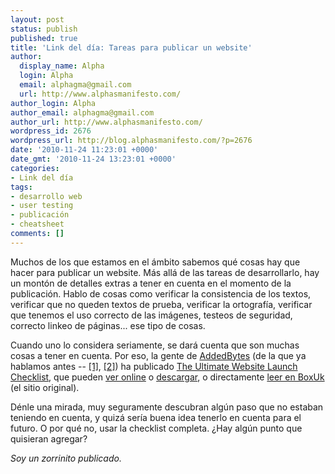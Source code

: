 ```yaml
---
layout: post
status: publish
published: true
title: 'Link del día: Tareas para publicar un website'
author:
  display_name: Alpha
  login: Alpha
  email: alphagma@gmail.com
  url: http://www.alphasmanifesto.com/
author_login: Alpha
author_email: alphagma@gmail.com
author_url: http://www.alphasmanifesto.com/
wordpress_id: 2676
wordpress_url: http://blog.alphasmanifesto.com/?p=2676
date: '2010-11-24 11:23:01 +0000'
date_gmt: '2010-11-24 13:23:01 +0000'
categories:
- Link del día
tags:
- desarrollo web
- user testing
- publicación
- cheatsheet
comments: []
---
```


Muchos de los que estamos en el ámbito sabemos qué cosas hay que hacer para publicar un website. Más allá de las tareas de desarrollarlo, hay un montón de detalles extras a tener en cuenta en el momento de la publicación. Hablo de cosas como verificar la consistencia de los textos, verificar que no queden textos de prueba, verificar la ortografía, verificar que tenemos el uso correcto de las imágenes, testeos de seguridad, correcto linkeo de páginas... ese tipo de cosas.

Cuando uno lo considera seriamente, se dará cuenta que son muchas cosas a tener en cuenta. Por eso, la gente de <a href="http://www.addedbytes.com/">AddedBytes</a> (de la que ya hablamos antes -- <a href="https://blog.alphasmanifesto.com/2010/09/07/link-del-dia-patrones-de-pantallas/">[1]</a>, <a href="https://blog.alphasmanifesto.com/2010/08/27/link-of-the-day-are-you-a-typographic-sinner/">[2]</a>) ha publicado <a href="http://www.addedbytes.com/blog/the-ultimate-website-launch-checklist/">The Ultimate Website Launch Checklist</a>, que pueden <a href="http://zootool.com/watch/l7m/">ver online</a> o <a href="http://www.boxuk.com/upload/website_launch_checklist_v1.pdf">descargar</a>, o directamente <a href="http://www.boxuk.com/blog/the-ultimate-website-launch-checklist">leer en BoxUk</a> (el sitio original).

Dénle una mirada, muy seguramente descubran algún paso que no estaban teniendo en cuenta, y quizá sería buena idea tenerlo en cuenta para el futuro. O por qué no, usar la checklist completa.  ¿Hay algún punto que quisieran agregar?

_Soy un zorrinito publicado._
